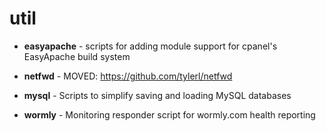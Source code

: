 util
====

* **easyapache** - scripts for adding module support for cpanel's EasyApache build system

* **netfwd** - MOVED: https://github.com/tylerl/netfwd

* **mysql** - Scripts to simplify saving and loading MySQL databases

* **wormly** - Monitoring responder script for wormly.com health reporting
